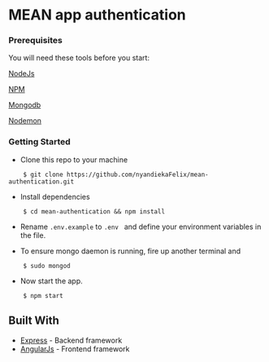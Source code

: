 # MEAN app authentication

### Prerequisites

You will need these tools before you start:

[NodeJs](https://nodejs.org/en/)

[NPM](https://www.npmjs.com/)

[Mongodb](https://www.mongodb.com/)

[Nodemon](https://nodemon.io)

### Getting Started

- Clone this repo to your machine

```
    $ git clone https://github.com/nyandiekaFelix/mean-authentication.git
```

- Install dependencies
```
    $ cd mean-authentication && npm install
```

- Rename ``` .env.example ``` to ```.env ``` and define your environment variables in the file.

- To ensure mongo daemon is running, fire up another terminal and

```
    $ sudo mongod
```

- Now start the app.

```
    $ npm start
```


## Built With

* [Express](https://expressjs.com/) - Backend framework
* [AngularJs](https://angularjs.org/) - Frontend framework


